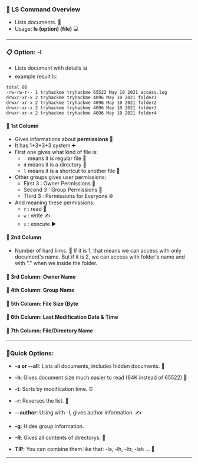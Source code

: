 ### **📝 LS Command Overview**
- Lists documents. 📑
- Usage: **ls (option) (file)** 💻
---
### **📋 Option: -l**
- Lists document with details 📊
- example result is:
```
total 80
-rw-rw-r-- 1 tryhackme tryhackme 65522 May 10 2021 access.log
drwxr-xr-x 2 tryhackme tryhackme 4096 May 10 2021 folder1
drwxr-xr-x 2 tryhackme tryhackme 4096 May 10 2021 folder2
drwxr-xr-x 2 tryhackme tryhackme 4096 May 10 2021 folder3
drwxr-xr-x 2 tryhackme tryhackme 4096 May 10 2021 folder4
```

#### **🧩 1st Column**
- Gives informations about **permissions** 🔐
- It has 1+3+3+3 system ➕
- First one gives what kind of file is:
  - `-` means it is regular file 📄
  - `d` means it is a directory 📁
  - `l` means it is a shortcut to another file 🔗
- Other groups gives user permissions:
  - First 3 : Owner Permissions 👤
  - Second 3 : Group Permissions 👥
  - Third 3 : Permissions for Everyone 🌐
- And meaning these permissions:
  - `r` : read 📖
  - `w` : write ✍️
  - `x` : execute ▶️

#### **🔗 2nd Column**
- Number of hard links. 🔢 If it is 1, that means we can access with only document's name. But if it is 2, we can access with folder's name and with "." when we inside the folder. 

#### **👤 3rd Column:** Owner Name

#### **👥 4th Column:** Group Name

#### **📏 5th Column:** File Size (Byte

#### **📅 6th Column:** Last Modification Date & Time

#### **📛 7th Column:** File/Directory Name
---
### **🔎Quick Options:**

- **-a or --all**: Lists all documents, includes hidden documents. 👻
    
- **-h**: Gives document size much easier to read (64K instead of 65522) 📏
    
- **-t**: Sorts by modification time. ⏰
    
- **-r**: Reverses the list. 🔄
    
- **--author**: Using with -l, gives author information. ✍️
    
- **-g**: Hides group information.
    
- **-R**: Gives all contents of directorys. 📂
    
- **TİP**: You can combine them like that: -la, -lh, -ltr, -lah ... 🔗

---